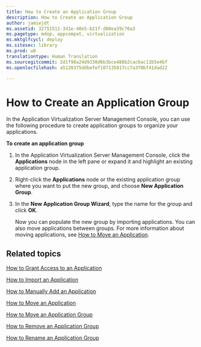 ```yaml
---
title: How to Create an Application Group
description: How to Create an Application Group
author: jamiejdt
ms.assetid: 32751511-3d1e-40e5-b21f-d88ea39c76a3
ms.pagetype: mdop, appcompat, virtualization
ms.mktglfcycl: deploy
ms.sitesec: library
ms.prod: w8
translationtype: Human Translation
ms.sourcegitcommit: 2d1f98a24d9330d6b3bce488b2cac6ac11b5e4bf
ms.openlocfilehash: a5120375ddbefef107135817cc7a3f0bf41dad22

---
```



# How to Create an Application Group


In the Application Virtualization Server Management Console, you can use the following procedure to create application groups to organize your applications.

**To create an application group**

1.  In the Application Virtualization Server Management Console, click the **Applications** node in the left pane or expand it and highlight an existing application group.

2.  Right-click the **Applications** node or the existing application group where you want to put the new group, and choose **New Application Group**.

3.  In the **New Application Group Wizard**, type the name for the group and click **OK**.

    Now you can populate the new group by importing applications. You can also move applications between groups. For more information about moving applications, see [How to Move an Application](how-to-move-an-application.md).

## Related topics


[How to Grant Access to an Application](how-to-grant-access-to-an-application.md)

[How to Import an Application](how-to-import-an-applicationserver.md)

[How to Manually Add an Application](how-to-manually-add-an-application.md)

[How to Move an Application](how-to-move-an-application.md)

[How to Move an Application Group](how-to-move-an-application-group.md)

[How to Remove an Application Group](how-to-remove-an-application-group.md)

[How to Rename an Application Group](how-to-rename-an-application-group.md)

 

 








<!--HONumber=Jun16_HO4-->


